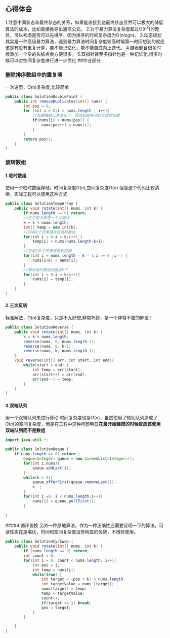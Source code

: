 ## 心得体会
1.注意中间状态和最终状态的关系，如果能直接到达最终状态显然可以极大的降低算法的成本。比如直接推导出通项公式。
2.对于暴力算法复杂度超过$O(n^2)$的题目，可以考虑是否可以先排序，因为排序的时间复杂度为O$(nlogn)$。
3.动态规划其实是一种高级暴力算法，遇到暴力算法时间复杂度较高时候第一时间想到的就应该是有没有重复计算，能不能记忆化，能不能自底向上迭代。
4.链表题目很多时候添加一个空的头结点会方便很多。
5.双指针甚至多指针也是一种记忆化,很多时候可以对空间复杂度进行进一步优化
##作业部分
### 删除排序数组中的重复项
一次遍历，O(n)复杂度,比较简单
```java
public class SolutionDoublePoint {
    public int removeDuplicates(int[] nums) {
        int pos = 0;
        for (int i = 0;i < nums.length ; i++){
            //如果数据元素变化了，将其直接移动到合适的位置
            if(nums[i] > nums[pos]) {
                nums[pos++] = nums[i];
            }
        }
        return pos+1;
    }
}

```
### 旋转数组
#### 1.临时数组
使用一个临时数组存储，时间复杂度$O(n)$,空间复杂度$O(n)$
但是这个代码比较清晰，实际工程可以使用这种方式
```java
public class SolutionTempArray {
    public void rotate(int[] nums, int k) {
        if(nums.length == 0) return;
        //这个取余数是一个关键点
        k = k % nums.length;
        int[] temp = new int[k];
        //将前k个元素储存在临时数组
        for(int i = 0;i < k;i++) {
            temp[i] = nums[nums.length-k+i];
        }
        //将最后k个元素移动到前面
        for(int i = nums.length - k - 1;i >= 0 ;i--) {
            nums[i+k] = nums[i];
        }
        //移动临时数组到最后k个
        for(int i = 0;i < k;i++){
            nums[i] = temp[i];
        }
    }
}

```
#### 2.三次反转
标准解法，$O(n)$复杂度，只是不太好想,非常巧妙，是一个非常不错的解法！
```java
public class SolutionReverse {
    public void rotate(int[] nums, int k) {
        k = k % nums.length;
        reverse(nums, 0, nums.length-1);
        reverse(nums, 0, k-1);
        reverse(nums, k, nums.length-1);
    }
    void reverse(int[] arr, int start, int end){
        while(start < end) {
            int temp = arr[start];
            arr[start++] = arr[end];
            arr[end--] = temp;
        }
    }
}

```
#### 3.双端队列
用一个双端队列来进行移动
时间复杂度也是$O(n)$，虽然使用了辅助队列造成了$O(n)$的空间复杂度，但是在工程中这种问题明显**在最开始建模的时候就应该使用双端队列而不是数组**
```java
import java.util.*;

public class SolutionDeque {
    if(nums.length == 0) return ;
        Deque<Integer> queue = new LinkedList<Integer>();
        for(int i:nums){
            queue.addLast(i);
        }
        while(k > 0){
            queue.offerFirst(queue.removeLast());
            k--;
        }
        for(int i =0; i < nums.length;i++){
            nums[i] = queue.pollFirst();
        }
    
}

```
####4.循环置换
另外一种原地算法，作为一种正确性还需要证明一下的算法，可读性实在是堪忧，时间和空间复杂度没有明显的优势，不推荐使用。
```java
public class SolutionCycSwap {
    public void rotate(int[] nums, int k) {
        if (nums.length == 0) return;
        int count = 0;
        for(int i = 0; count < nums.length; i++){
            int pos = i;
            int temp = nums[i];
            while(true) {
                int target = (pos + k) % nums.length;
                int targetValue = nums [target];
                nums[target] = temp;
                temp = targetValue;
                count++;
                if(target == i) break;
                pos = target;
            }
        }

    }
}

```
